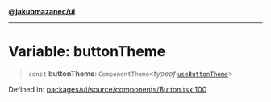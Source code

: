 [**@jakubmazanec/ui**](../README.md)

---

# Variable: buttonTheme

> `const` **buttonTheme**: `ComponentTheme`\<_typeof_
> [`useButtonTheme`](../functions/useButtonTheme.md)\>

Defined in:
[packages/ui/source/components/Button.tsx:100](https://github.com/jakubmazanec/tools/blob/797379ce98752dc838b82c8398e04d90c58ce9e7/packages/ui/source/components/Button.tsx#L100)

